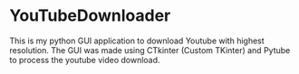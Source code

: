 # YouTubeDownloader

This is my python GUI application to download Youtube with highest resolution.
The GUI was made using CTkinter (Custom TKinter) and Pytube to process the youtube video download.
